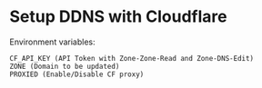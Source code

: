 # Setup DDNS with Cloudflare

Environment variables:

```
CF_API_KEY (API Token with Zone-Zone-Read and Zone-DNS-Edit)
ZONE (Domain to be updated)
PROXIED (Enable/Disable CF proxy)
```
